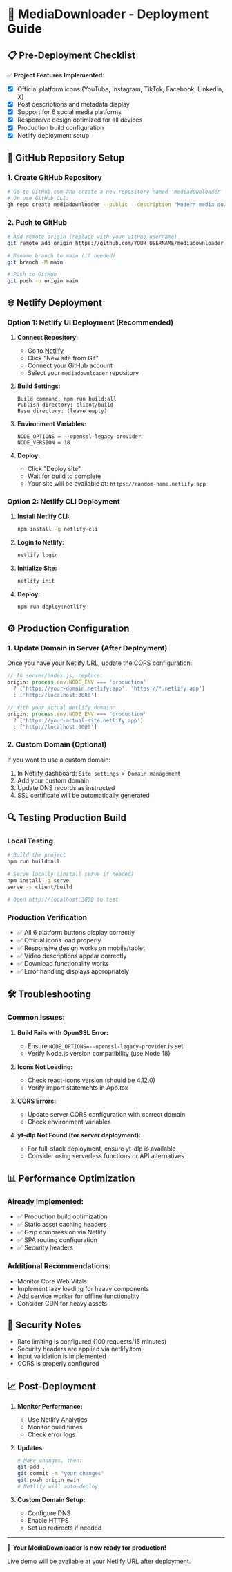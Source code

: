 # 🚀 MediaDownloader - Deployment Guide

## 📋 Pre-Deployment Checklist

✅ **Project Features Implemented:**
- [x] Official platform icons (YouTube, Instagram, TikTok, Facebook, LinkedIn, X)
- [x] Post descriptions and metadata display
- [x] Support for 6 social media platforms
- [x] Responsive design optimized for all devices
- [x] Production build configuration
- [x] Netlify deployment setup

## 🔧 GitHub Repository Setup

### 1. Create GitHub Repository
```bash
# Go to GitHub.com and create a new repository named 'mediadownloader'
# Or use GitHub CLI:
gh repo create mediadownloader --public --description "Modern media downloader supporting YouTube, Instagram, TikTok, Facebook, LinkedIn, and X"
```

### 2. Push to GitHub
```bash
# Add remote origin (replace with your GitHub username)
git remote add origin https://github.com/YOUR_USERNAME/mediadownloader.git

# Rename branch to main (if needed)
git branch -M main

# Push to GitHub
git push -u origin main
```

## 🌐 Netlify Deployment

### Option 1: Netlify UI Deployment (Recommended)

1. **Connect Repository:**
   - Go to [Netlify](https://netlify.com)
   - Click "New site from Git"
   - Connect your GitHub account
   - Select your `mediadownloader` repository

2. **Build Settings:**
   ```
   Build command: npm run build:all
   Publish directory: client/build
   Base directory: (leave empty)
   ```

3. **Environment Variables:**
   ```
   NODE_OPTIONS = --openssl-legacy-provider
   NODE_VERSION = 18
   ```

4. **Deploy:**
   - Click "Deploy site"
   - Wait for build to complete
   - Your site will be available at: `https://random-name.netlify.app`

### Option 2: Netlify CLI Deployment

1. **Install Netlify CLI:**
   ```bash
   npm install -g netlify-cli
   ```

2. **Login to Netlify:**
   ```bash
   netlify login
   ```

3. **Initialize Site:**
   ```bash
   netlify init
   ```

4. **Deploy:**
   ```bash
   npm run deploy:netlify
   ```

## ⚙️ Production Configuration

### 1. Update Domain in Server (After Deployment)

Once you have your Netlify URL, update the CORS configuration:

```javascript
// In server/index.js, replace:
origin: process.env.NODE_ENV === 'production' 
  ? ['https://your-domain.netlify.app', 'https://*.netlify.app'] 
  : ['http://localhost:3000']

// With your actual Netlify domain:
origin: process.env.NODE_ENV === 'production' 
  ? ['https://your-actual-site.netlify.app'] 
  : ['http://localhost:3000']
```

### 2. Custom Domain (Optional)

If you want to use a custom domain:

1. In Netlify dashboard: `Site settings > Domain management`
2. Add your custom domain
3. Update DNS records as instructed
4. SSL certificate will be automatically generated

## 🔍 Testing Production Build

### Local Testing
```bash
# Build the project
npm run build:all

# Serve locally (install serve if needed)
npm install -g serve
serve -s client/build

# Open http://localhost:3000 to test
```

### Production Verification
- ✅ All 6 platform buttons display correctly
- ✅ Official icons load properly
- ✅ Responsive design works on mobile/tablet
- ✅ Video descriptions appear correctly
- ✅ Download functionality works
- ✅ Error handling displays appropriately

## 🛠️ Troubleshooting

### Common Issues:

1. **Build Fails with OpenSSL Error:**
   - Ensure `NODE_OPTIONS=--openssl-legacy-provider` is set
   - Verify Node.js version compatibility (use Node 18)

2. **Icons Not Loading:**
   - Check react-icons version (should be 4.12.0)
   - Verify import statements in App.tsx

3. **CORS Errors:**
   - Update server CORS configuration with correct domain
   - Check environment variables

4. **yt-dlp Not Found (for server deployment):**
   - For full-stack deployment, ensure yt-dlp is available
   - Consider using serverless functions or API alternatives

## 📊 Performance Optimization

### Already Implemented:
- ✅ Production build optimization
- ✅ Static asset caching headers
- ✅ Gzip compression via Netlify
- ✅ SPA routing configuration
- ✅ Security headers

### Additional Recommendations:
- Monitor Core Web Vitals
- Implement lazy loading for heavy components
- Add service worker for offline functionality
- Consider CDN for heavy assets

## 🔐 Security Notes

- Rate limiting is configured (100 requests/15 minutes)
- Security headers are applied via netlify.toml
- Input validation is implemented
- CORS is properly configured

## 📈 Post-Deployment

1. **Monitor Performance:**
   - Use Netlify Analytics
   - Monitor build times
   - Check error logs

2. **Updates:**
   ```bash
   # Make changes, then:
   git add .
   git commit -m "your changes"
   git push origin main
   # Netlify will auto-deploy
   ```

3. **Custom Domain Setup:**
   - Configure DNS
   - Enable HTTPS
   - Set up redirects if needed

---

🎉 **Your MediaDownloader is now ready for production!**

Live demo will be available at your Netlify URL after deployment.